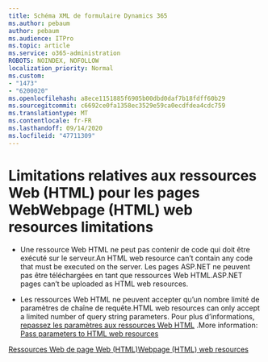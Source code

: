 ```yaml
---
title: Schéma XML de formulaire Dynamics 365
ms.author: pebaum
author: pebaum
ms.audience: ITPro
ms.topic: article
ms.service: o365-administration
ROBOTS: NOINDEX, NOFOLLOW
localization_priority: Normal
ms.custom:
- "1473"
- "6200020"
ms.openlocfilehash: a8ece1151885f6905b00dbd0daf7b18fdff60b29
ms.sourcegitcommit: c6692ce0fa1358ec3529e59ca0ecdfdea4cdc759
ms.translationtype: MT
ms.contentlocale: fr-FR
ms.lasthandoff: 09/14/2020
ms.locfileid: "47711309"
---
```

# <a name="webpage-html-web-resources-limitations"></a><span data-ttu-id="2db77-102">Limitations relatives aux ressources Web (HTML) pour les pages Web</span><span class="sxs-lookup"><span data-stu-id="2db77-102">Webpage (HTML) web resources limitations</span></span>

* <span data-ttu-id="2db77-103">Une ressource Web HTML ne peut pas contenir de code qui doit être exécuté sur le serveur.</span><span class="sxs-lookup"><span data-stu-id="2db77-103">An HTML web resource can’t contain any code that must be executed on the server.</span></span> <span data-ttu-id="2db77-104">Les pages ASP.NET ne peuvent pas être téléchargées en tant que ressources Web HTML.</span><span class="sxs-lookup"><span data-stu-id="2db77-104">ASP.NET pages can’t be uploaded as HTML web resources.</span></span>

* <span data-ttu-id="2db77-105">Les ressources Web HTML ne peuvent accepter qu’un nombre limité de paramètres de chaîne de requête.</span><span class="sxs-lookup"><span data-stu-id="2db77-105">HTML web resources can only accept a limited number of query string parameters.</span></span> <span data-ttu-id="2db77-106">Pour plus d’informations, [repassez les paramètres aux ressources Web HTML](https://docs.microsoft.com/dynamics365/customer-engagement/developer/webpage-html-web-resources#BKMK_PassingParametersToWebResources) .</span><span class="sxs-lookup"><span data-stu-id="2db77-106">More information: [Pass parameters to HTML web resources](https://docs.microsoft.com/dynamics365/customer-engagement/developer/webpage-html-web-resources#BKMK_PassingParametersToWebResources)</span></span>

[<span data-ttu-id="2db77-107">Ressources Web de page Web (HTML)</span><span class="sxs-lookup"><span data-stu-id="2db77-107">Webpage (HTML) web resources</span></span>](https://docs.microsoft.com/dynamics365/customer-engagement/developer/webpage-html-web-resources)
